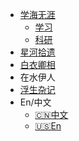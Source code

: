 <!-- _navbar.md -->
<!-- 导航栏 -->

* [学海无涯](/学海无涯/index.md)
  * [学习](/学海无涯/学习/index.md)
  * [科研](/学海无涯/科研/index.md)
* [星河拾遗](/星河拾遗/index.md)
* [白衣卿相](/白衣卿相/index.md)
* 在水伊人
* [浮生杂记](/浮生杂记/index.md)
* En/中文
  * [:cn:中文](/)  
  * [:us:En](/en/)